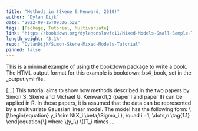 ```yaml
---
title: "Methods in (Skene & Kenward, 2010)"
author: "Dylan Dijk"
date: "2022-09-15T09:06:52Z"
tags: [Package, Tutorial, Multivariate]
link: "https://bookdown.org/dylanonslowfc11/Mixed-Models-Small-Sample-Tutorial-bs4/"
length_weight: "3.1%"
repo: "DylanDijk/Simon-Skene-Mixed-Models-Tutorial"
pinned: false
---
```


<p>This is a minimal example of using the bookdown package to write a book.
The HTML output format for this example is bookdown::bs4_book,
set in the _output.yml file.</p> [...] This tutorial aims to show how methods described in the two papers by Simon S. Skene and Michael G. Kenward1,2 (paper I and paper II) can be applied in R. In these papers, it is assumed that the data can be represented by a multivariate Gaussian linear model. The model has the following form: \[\begin{equation} y_i \sim N(X_i \beta;\Sigma_i ), \quad i =1, \dots,n \tag{1.1}
\end{equation}\] where \(y_i\) \((T_i \times ...
